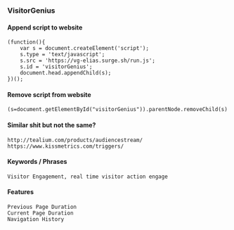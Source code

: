 ### VisitorGenius


#### Append script to website
```
(function(){
	var s = document.createElement('script');
	s.type = 'text/javascript';
	s.src = 'https://vg-elias.surge.sh/run.js';
	s.id = 'visitorGenius';
	document.head.appendChild(s);
})();
```

#### Remove script from website
```
(s=document.getElementById("visitorGenius")).parentNode.removeChild(s)
```

#### Similar shit but not the same?
```
http://tealium.com/products/audiencestream/
https://www.kissmetrics.com/triggers/
```

#### Keywords / Phrases
```
Visitor Engagement, real time visitor action engage
```

#### Features
```
Previous Page Duration
Current Page Duration
Navigation History
```